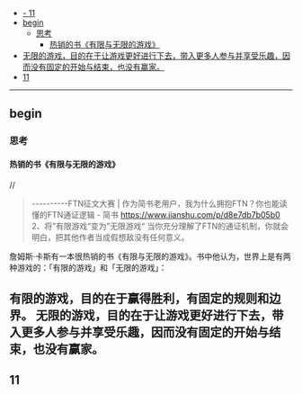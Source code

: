 
- [- 11](#11)
- [begin](#begin)
  - [思考](#%E6%80%9D%E8%80%83)
    - [热销的书《有限与无限的游戏》](#%E7%83%AD%E9%94%80%E7%9A%84%E4%B9%A6%E6%9C%89%E9%99%90%E4%B8%8E%E6%97%A0%E9%99%90%E7%9A%84%E6%B8%B8%E6%88%8F)
- [无限的游戏，目的在于让游戏更好进行下去，带入更多人参与并享受乐趣，因而没有固定的开始与结束，也没有赢家。](#%E6%97%A0%E9%99%90%E7%9A%84%E6%B8%B8%E6%88%8F%E7%9B%AE%E7%9A%84%E5%9C%A8%E4%BA%8E%E8%AE%A9%E6%B8%B8%E6%88%8F%E6%9B%B4%E5%A5%BD%E8%BF%9B%E8%A1%8C%E4%B8%8B%E5%8E%BB%E5%B8%A6%E5%85%A5%E6%9B%B4%E5%A4%9A%E4%BA%BA%E5%8F%82%E4%B8%8E%E5%B9%B6%E4%BA%AB%E5%8F%97%E4%B9%90%E8%B6%A3%E5%9B%A0%E8%80%8C%E6%B2%A1%E6%9C%89%E5%9B%BA%E5%AE%9A%E7%9A%84%E5%BC%80%E5%A7%8B%E4%B8%8E%E7%BB%93%E6%9D%9F%E4%B9%9F%E6%B2%A1%E6%9C%89%E8%B5%A2%E5%AE%B6)
- [11](#11)
-----------------------------------
## begin

### 思考
#### 热销的书《有限与无限的游戏》

//
> ----------FTN征文大赛 | 作为简书老用户，我为什么拥抱FTN？你也能读懂的FTN通证逻辑 - 简书
> https://www.jianshu.com/p/d8e7db7b05b0
2、将”有限游戏“变为”无限游戏“
当你充分理解了FTN的通证机制，你就会明白，把其他作者当成假想敌没有任何意义。

詹姆斯·卡斯有一本很热销的书《有限与无限的游戏》。书中他认为，世界上是有两种游戏的：「有限的游戏」和「无限的游戏」：

有限的游戏，目的在于赢得胜利，有固定的规则和边界。
无限的游戏，目的在于让游戏更好进行下去，带入更多人参与并享受乐趣，因而没有固定的开始与结束，也没有赢家。
-----------------------------------

## 11